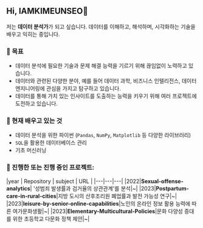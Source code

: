 ## Hi, IAMKIMEUNSEO👋
저는 **데이터 분석가**가 되고 싶습니다. 데이터를 이해하고, 해석하며, 시각화하는 기술을 배우고 익히는 중입니다.

### 🔭 목표
- 데이터 분석에 필요한 기술과 문제 해결 능력을 기르기 위해 끊임없이 노력하고 있습니다.
- 데이터와 관련된 다양한 분야, 예를 들어 데이터 과학, 비즈니스 인텔리전스, 데이터 엔지니어링에 관심을 가지고 탐구하고 있습니다.
- 데이터를 통해 가치 있는 인사이트를 도출하는 능력을 키우기 위해 여러 프로젝트에 도전하고 있습니다.

### 🌱 현재 배우고 있는 것
- 데이터 분석을 위한 파이썬 (`Pandas`, `NumPy`, `Matplotlib` 등 다양한 라이브러리)
- `SQL`을 활용한 데이터베이스 관리
- 기초 머신러닝

### 🚀 진행한 또는 진행 중인 프로젝트:
|year | Repository | subject | URL |
|---|---|---|
|2022|**Sexual-offense-analytics**| '성범죄 발생률과 검거율의 상관관계'를 분석|~|
|2023|**Postpartum-care-in-rural-cities**|지방 도시의 산후조리원 폐업률과 발전 가능성 연구|~|
|2023|**leisure-by-senior-online-capabilities**|노인의 온라인 정보 활용 능력에 따른 여가문화생활|~|
|2023|**Elementary-Multicultural-Policies**|문화 다양성 증대를 위한 초등학교 다문화 정책 제안|~|

